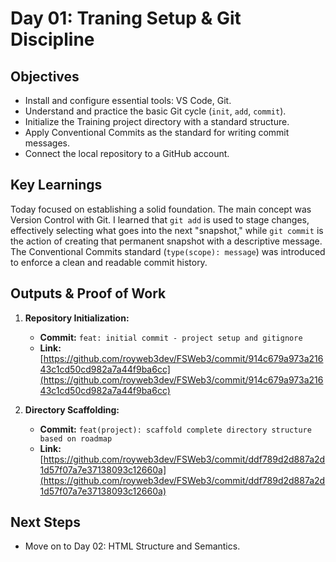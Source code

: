 # Day 01: Traning Setup & Git Discipline

## Objectives

- Install and configure essential tools: VS Code, Git.
- Understand and practice the basic Git cycle (`init`, `add`, `commit`).
- Initialize the Training project directory with a standard structure.
- Apply Conventional Commits as the standard for writing commit messages.
- Connect the local repository to a GitHub account.

## Key Learnings

Today focused on establishing a solid foundation. The main concept was Version Control with Git. I learned that `git add` is used to stage changes, effectively selecting what goes into the next "snapshot," while `git commit` is the action of creating that permanent snapshot with a descriptive message. The Conventional Commits standard (`type(scope): message`) was introduced to enforce a clean and readable commit history.

## Outputs & Proof of Work

1.  **Repository Initialization:**

    - **Commit:** `feat: initial commit - project setup and gitignore`
    - **Link:** [https://github.com/royweb3dev/FSWeb3/commit/914c679a973a21643c1cd50cd982a7a44f9ba6cc](https://github.com/royweb3dev/FSWeb3/commit/914c679a973a21643c1cd50cd982a7a44f9ba6cc)

2.  **Directory Scaffolding:**
    - **Commit:** `feat(project): scaffold complete directory structure based on roadmap`
    - **Link:** [https://github.com/royweb3dev/FSWeb3/commit/ddf789d2d887a2d1d57f07a7e37138093c12660a](https://github.com/royweb3dev/FSWeb3/commit/ddf789d2d887a2d1d57f07a7e37138093c12660a)

## Next Steps

- Move on to Day 02: HTML Structure and Semantics.

